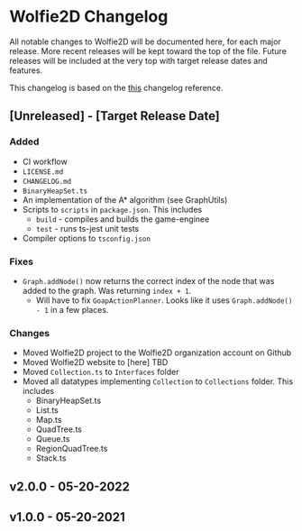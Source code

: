 # Wolfie2D Changelog
All notable changes to Wolfie2D will be documented here, for each major release. More recent releases will be kept toward the top of the file. Future releases will be included at the very top with target release dates and features.

This changelog is based on the [this](https://keepachangelog.com/en/1.0.0/) changelog reference.

## \[Unreleased\] - \[Target Release Date\]
### Added
* CI workflow
* `LICENSE.md`
* `CHANGELOG.md`
* `BinaryHeapSet.ts`
* An implementation of the A* algorithm (see GraphUtils)
* Scripts to `scripts` in `package.json`. This includes
    * `build` - compiles and builds the game-enginee
    * `test` - runs ts-jest unit tests
* Compiler options to `tsconfig.json`

### Fixes
* `Graph.addNode()` now returns the correct index of the node that was added to the graph. Was returning `index + 1`.
    * Will have to fix `GoapActionPlanner`. Looks like it uses `Graph.addNode() - 1` in a few places.

### Changes
* Moved Wolfie2D project to the Wolfie2D organization account on Github
* Moved Wolfie2D website to [here] TBD
* Moved `Collection.ts` to `Interfaces` folder
* Moved all datatypes implementing `Collection` to `Collections` folder. This includes
    * BinaryHeapSet.ts
    * List.ts
    * Map.ts
    * QuadTree.ts
    * Queue.ts
    * RegionQuadTree.ts
    * Stack.ts

## v2.0.0 - 05-20-2022

## v1.0.0 - 05-20-2021

